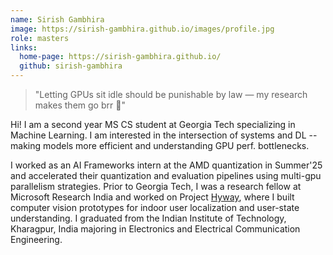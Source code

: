 ```yaml
---
name: Sirish Gambhira
image: https://sirish-gambhira.github.io/images/profile.jpg
role: masters
links:
  home-page: https://sirish-gambhira.github.io/
  github: sirish-gambhira
---
```


> "Letting GPUs sit idle should be punishable by law — my research makes them go brr 🚀"

Hi! I am a second year MS CS student at Georgia Tech specializing in Machine Learning. I am interested in the intersection of systems and DL -- making models more efficient and understanding GPU perf. bottlenecks. 

I worked as an AI Frameworks intern at the AMD quantization in Summer'25 and accelerated their quantization and evaluation pipelines using multi-gpu parallelism strategies. Prior to Georgia Tech, I was a research fellow at Microsoft Research India and worked on Project [Hyway](https://www.microsoft.com/en-us/research/project/hyway/), where I built computer vision prototypes for indoor user localization and user-state understanding. I graduated from the Indian Institute of Technology, Kharagpur, India majoring in Electronics and Electrical Communication Engineering.